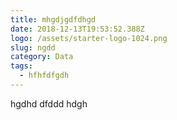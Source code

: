 ```yaml
---
title: mhgdjgdfdhgd
date: 2018-12-13T19:53:52.388Z
logo: /assets/starter-logo-1024.png
slug: ngdd
category: Data
tags:
  - hfhfdfgdh
---
```

hgdhd dfddd hdgh
